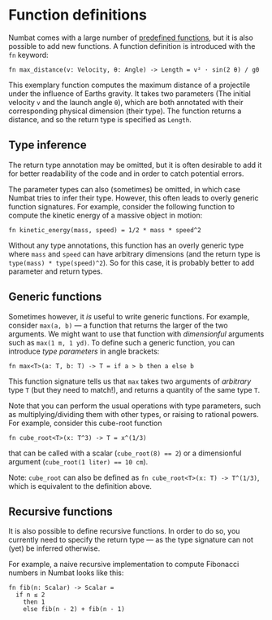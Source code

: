 # Function definitions

Numbat comes with a large number of [predefined functions](./list-functions.md), but
it is also possible to add new functions. A function definition is introduced with
the `fn` keyword:

```nbt
fn max_distance(v: Velocity, θ: Angle) -> Length = v² · sin(2 θ) / g0
```

This exemplary function computes the maximum distance of a projectile under the
influence of Earths gravity. It takes two parameters (The initial velocity `v` and
the launch angle `θ`), which are both annotated with their corresponding physical
dimension (their type). The function returns a distance, and so the return type
is specified as `Length`.

## Type inference

The return type annotation may be omitted, but it is often desirable to add it
for better readability of the code and in order to catch potential errors.

The parameter types can also (sometimes) be omitted, in which case Numbat tries
to infer their type. However, this often leads to overly generic function
signatures. For example, consider the following function to compute the kinetic
energy of a massive object in motion:

```nbt
fn kinetic_energy(mass, speed) = 1/2 * mass * speed^2
```

Without any type annotations, this function has an overly generic type where
`mass` and `speed` can have arbitrary dimensions (and the return type is
`type(mass) * type(speed)^2`). So for this case, it is probably better to add
parameter and return types.

## Generic functions

Sometimes however, it *is* useful to write generic functions. For example, consider
`max(a, b)` — a function that returns the larger of the two arguments. We might
want to use that function with *dimensionful* arguments such as `max(1 m, 1 yd)`.
To define such a generic function, you can introduce *type parameters* in angle
brackets:

```nbt
fn max<T>(a: T, b: T) -> T = if a > b then a else b
```

This function signature tells us that `max` takes two arguments of *arbitrary*
type `T` (but they need to match!), and returns a quantity of the same type `T`.

Note that you can perform the usual operations with type parameters, such as
multiplying/dividing them with other types, or raising to rational powers. For
example, consider this cube-root function

```nbt
fn cube_root<T>(x: T^3) -> T = x^(1/3)
```

that can be called with a scalar (`cube_root(8) == 2`) or a dimensionful
argument (`cube_root(1 liter) == 10 cm`).

Note: `cube_root` can also be defined as `fn cube_root<T>(x: T) -> T^(1/3)`,
which is equivalent to the definition above.

## Recursive functions

It is also possible to define recursive functions. In order to do so, you
currently need to specify the return type — as the type signature can not
(yet) be inferred otherwise.

For example, a naive recursive implementation to compute Fibonacci numbers
in Numbat looks like this:

```nbt
fn fib(n: Scalar) -> Scalar =
  if n ≤ 2
    then 1
    else fib(n - 2) + fib(n - 1)
```
